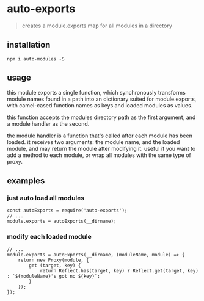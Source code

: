 # auto-exports

> creates a module.exports map for all modules in a directory


## installation

    npm i auto-modules -S


## usage

this module exports a single function, which synchronously transforms 
module names found in a path into an dictionary suited for module.exports, 
with camel-cased function names as keys and loaded modules as values.

this function accepts the modules directory path as the first argument, 
and a module handler as the second.

the module handler is a function that's called after each module has 
been loaded. it receives two arguments: the module name, and the loaded 
module, and may return the module after modifying it. useful if you want 
to add a method to each module, or wrap all modules with the same type 
of proxy.


## examples

### just auto load all modules

    const autoExports = require('auto-exports');
    // ...
    module.exports = autoExports(__dirname);

### modify each loaded module

    // ...
    module.exports = autoExports(__dirname, (moduleName, module) => {
        return new Proxy(module, {
            get (target, key) {
                return Reflect.has(target, key) ? Reflect.get(target, key) : `${moduleName}'s got no ${key}`;
            }
        });
    });

